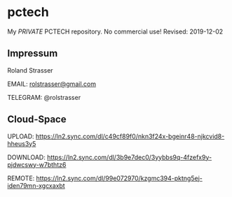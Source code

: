 # pctech
 My *PRIVATE* PCTECH repository. No commercial use!
 Revised: 2019-12-02

 

## Impressum

 Roland Strasser
 
 EMAIL: rolstrasser@gmail.com
 
 TELEGRAM: @rolstrasser
 
 
 
## Cloud-Space

 UPLOAD: https://ln2.sync.com/dl/c49cf89f0/nkn3f24x-bgeinr48-njkcvid8-hheus3y5
 
 DOWNLOAD: https://ln2.sync.com/dl/3b9e7dec0/3yybbs9q-4fzefx9y-pjdwcswy-w7bthtz6
 
 REMOTE: https://ln2.sync.com/dl/99e072970/kzgmc394-pktng5ej-iden79mn-xgcxaxbt
 
 
